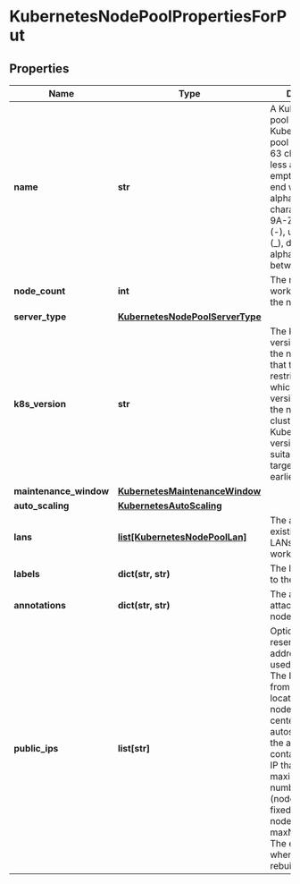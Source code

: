 # KubernetesNodePoolPropertiesForPut

## Properties
| Name | Type | Description | Notes |
| ------------ | ------------- | ------------- | ------------- |
| **name** | **str** | A Kubernetes node pool name. Valid Kubernetes node pool name must be 63 characters or less and must be empty or begin and end with an alphanumeric character ([a-z0-9A-Z]) with dashes (-), underscores (_), dots (.), and alphanumerics between. | [optional]  |
| **node_count** | **int** | The number of worker nodes of the node pool. |  |
| **server_type** | [**KubernetesNodePoolServerType**](KubernetesNodePoolServerType.md) |  | [optional]  |
| **k8s_version** | **str** | The Kubernetes version running in the node pool. Note that this imposes restrictions on which Kubernetes versions can run in the node pools of a cluster. Also, not all Kubernetes versions are suitable upgrade targets for all earlier versions. | [optional]  |
| **maintenance_window** | [**KubernetesMaintenanceWindow**](KubernetesMaintenanceWindow.md) |  | [optional]  |
| **auto_scaling** | [**KubernetesAutoScaling**](KubernetesAutoScaling.md) |  | [optional]  |
| **lans** | [**list[KubernetesNodePoolLan]**](KubernetesNodePoolLan.md) | The array of existing private LANs to attach to worker nodes. | [optional]  |
| **labels** | **dict(str, str)** | The labels attached to the node pool. | [optional]  |
| **annotations** | **dict(str, str)** | The annotations attached to the node pool. | [optional]  |
| **public_ips** | **list[str]** | Optional array of reserved public IP addresses to be used by the nodes. The IPs must be from the exact location of the node pool&#39;s data center. If autoscaling is used, the array must contain one more IP than the maximum possible number of nodes (nodeCount+1 for a fixed number of nodes or maxNodeCount+1). The extra IP is used when the nodes are rebuilt. | [optional]  |


